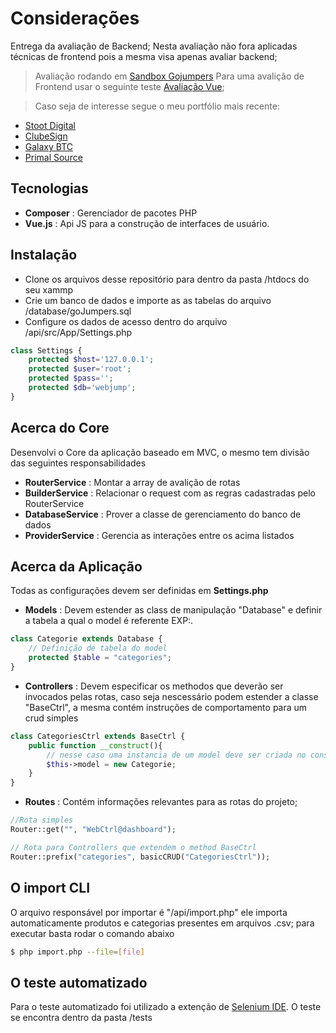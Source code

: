 # Considerações
Entrega da avaliação de Backend; Nesta avaliação não fora aplicadas técnicas de frontend pois a mesma visa apenas avaliar backend; 
> Avaliação rodando em [Sandbox Gojumpers](http://gojumpers.kdcweb.com.br) 
> Para uma avalição de Frontend usar o seguinte teste [Avaliação Vue](https://github.com/wendellvieira/feracode-test); 

> Caso seja de interesse segue o meu portfólio mais recente:
* [Stoot Digital](https://stootdigital.com/#/)
* [ClubeSign](https://clubedosign.com.br/)
* [Galaxy BTC](http://sandbox.kdcweb.com.br/galaxybtc/beta/)
* [Primal Source](http://sandbox.kdcweb.com.br/primal_source/v5/)


## Tecnologias
* **Composer** : Gerenciador de pacotes PHP
* **Vue.js** : Api JS para a construção de interfaces de usuário.

## Instalação
* Clone os arquivos desse repositório para dentro da pasta /htdocs do seu xammp
* Crie um banco de dados e importe as as tabelas do arquivo /database/goJumpers.sql
* Configure os dados de acesso dentro do arquivo /api/src/App/Settings.php
```php
class Settings {
    protected $host='127.0.0.1';
    protected $user='root';
    protected $pass='';
    protected $db='webjump';
}
```

## Acerca do Core
Desenvolvi o Core da aplicação baseado em MVC, o mesmo tem divisão das seguintes responsabilidades
* **RouterService** : Montar a array de avalição de rotas
* **BuilderService** : Relacionar o request com as regras cadastradas pelo RouterService
* **DatabaseService** : Prover a classe de gerenciamento do banco de dados
* **ProviderService** : Gerencia as interações entre os acima listados 

## Acerca da Aplicação
Todas as configurações devem ser definidas em **Settings.php**
* **Models** : Devem estender as class de manipulação "Database" e definir a tabela a qual o model é referente
EXP:.
```php
class Categorie extends Database {
    // Definição de tabela do model
    protected $table = "categories";
}
```

* **Controllers** : Devem especificar os methodos que deverão ser invocados pelas rotas, caso seja nescessário podem estender a classe "BaseCtrl", a mesma contém instruções de comportamento para um crud simples
```php
class CategoriesCtrl extends BaseCtrl {        
    public function __construct(){
        // nesse caso uma instancia de um model deve ser criada no construct da classe
        $this->model = new Categorie;
    }        
}
```

* **Routes** : Contém informações relevantes para as rotas do projeto;
```php
//Rota simples
Router::get("", "WebCtrl@dashboard");

// Rota para Controllers que extendem o method BaseCtrl
Router::prefix("categories", basicCRUD("CategoriesCtrl"));
```

## O import CLI
O arquivo responsável por importar é "/api/import.php" ele importa automaticamente produtos e categorias presentes em arquivos .csv; para executar basta rodar o comando abaixo

```sh
$ php import.php --file=[file]
```

## O teste automatizado
Para o teste automatizado foi utilizado a extenção de [Selenium IDE](https://chrome.google.com/webstore/detail/selenium-ide/mooikfkahbdckldjjndioackbalphokd). 
O teste se encontra dentro da pasta /tests

